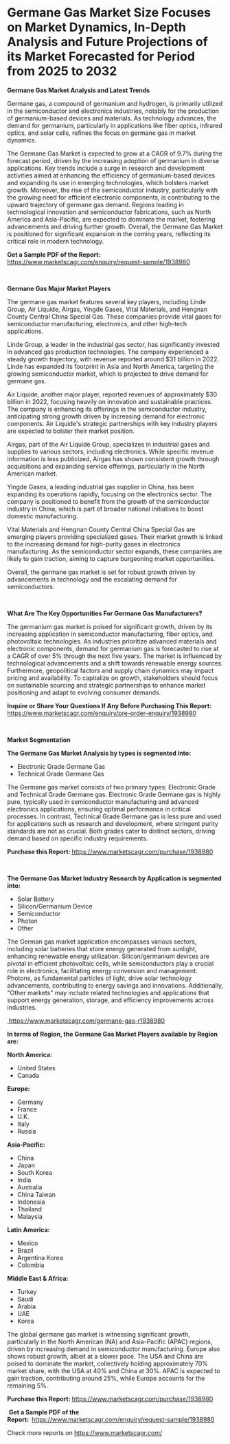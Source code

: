 <p><h1>Germane Gas Market Size Focuses on Market Dynamics, In-Depth Analysis and Future Projections of its Market Forecasted for Period from 2025 to 2032</h1></p><p><strong>Germane Gas Market Analysis and Latest Trends</strong></p>
<p><p>Germane gas, a compound of germanium and hydrogen, is primarily utilized in the semiconductor and electronics industries, notably for the production of germanium-based devices and materials. As technology advances, the demand for germanium, particularly in applications like fiber optics, infrared optics, and solar cells, refines the focus on germane gas in market dynamics.</p><p>The Germane Gas Market is expected to grow at a CAGR of 9.7% during the forecast period, driven by the increasing adoption of germanium in diverse applications. Key trends include a surge in research and development activities aimed at enhancing the efficiency of germanium-based devices and expanding its use in emerging technologies, which bolsters market growth. Moreover, the rise of the semiconductor industry, particularly with the growing need for efficient electronic components, is contributing to the upward trajectory of germane gas demand. Regions leading in technological innovation and semiconductor fabrications, such as North America and Asia-Pacific, are expected to dominate the market, fostering advancements and driving further growth. Overall, the Germane Gas Market is positioned for significant expansion in the coming years, reflecting its critical role in modern technology.</p></p>
<p><strong>Get a Sample PDF of the Report:&nbsp;</strong> <a href="https://www.marketscagr.com/enquiry/request-sample/1938980?utm_campaign=2529&utm_medium=2&utm_source=Github&utm_content=ia&utm_term=02042025&utm_id=germane-gas">https://www.marketscagr.com/enquiry/request-sample/1938980</a></p>
<p>&nbsp;</p>
<p><strong>Germane Gas Major Market Players</strong></p>
<p><p>The germane gas market features several key players, including Linde Group, Air Liquide, Airgas, Yingde Gases, Vital Materials, and Hengnan County Central China Special Gas. These companies provide vital gases for semiconductor manufacturing, electronics, and other high-tech applications.</p><p>Linde Group, a leader in the industrial gas sector, has significantly invested in advanced gas production technologies. The company experienced a steady growth trajectory, with revenue reported around $31 billion in 2022. Linde has expanded its footprint in Asia and North America, targeting the growing semiconductor market, which is projected to drive demand for germane gas.</p><p>Air Liquide, another major player, reported revenues of approximately $30 billion in 2022, focusing heavily on innovation and sustainable practices. The company is enhancing its offerings in the semiconductor industry, anticipating strong growth driven by increasing demand for electronic components. Air Liquide's strategic partnerships with key industry players are expected to bolster their market position.</p><p>Airgas, part of the Air Liquide Group, specializes in industrial gases and supplies to various sectors, including electronics. While specific revenue information is less publicized, Airgas has shown consistent growth through acquisitions and expanding service offerings, particularly in the North American market.</p><p>Yingde Gases, a leading industrial gas supplier in China, has been expanding its operations rapidly, focusing on the electronics sector. The company is positioned to benefit from the growth of the semiconductor industry in China, which is part of broader national initiatives to boost domestic manufacturing.</p><p>Vital Materials and Hengnan County Central China Special Gas are emerging players providing specialized gases. Their market growth is linked to the increasing demand for high-purity gases in electronics manufacturing. As the semiconductor sector expands, these companies are likely to gain traction, aiming to capture burgeoning market opportunities.</p><p>Overall, the germane gas market is set for robust growth driven by advancements in technology and the escalating demand for semiconductors.</p></p>
<p>&nbsp;</p>
<p><strong>What Are The Key Opportunities For Germane Gas Manufacturers?</strong></p>
<p><p>The germanium gas market is poised for significant growth, driven by its increasing application in semiconductor manufacturing, fiber optics, and photovoltaic technologies. As industries prioritize advanced materials and electronic components, demand for germanium gas is forecasted to rise at a CAGR of over 5% through the next five years. The market is influenced by technological advancements and a shift towards renewable energy sources. Furthermore, geopolitical factors and supply chain dynamics may impact pricing and availability. To capitalize on growth, stakeholders should focus on sustainable sourcing and strategic partnerships to enhance market positioning and adapt to evolving consumer demands.</p></p>
<p><strong>Inquire or Share Your Questions If Any Before Purchasing This Report:</strong> <a href="https://www.marketscagr.com/enquiry/pre-order-enquiry/1938980?utm_campaign=2529&utm_medium=2&utm_source=Github&utm_content=ia&utm_term=02042025&utm_id=germane-gas">https://www.marketscagr.com/enquiry/pre-order-enquiry/1938980</a></p>
<p>&nbsp;</p>
<p><strong>Market Segmentation</strong></p>
<p><strong>The Germane Gas Market Analysis by types is segmented into:</strong></p>
<p><ul><li>Electronic Grade Germane Gas</li><li>Technical Grade Germane Gas</li></ul></p>
<p><p>The Germane gas market consists of two primary types: Electronic Grade and Technical Grade Germane gas. Electronic Grade Germane gas is highly pure, typically used in semiconductor manufacturing and advanced electronics applications, ensuring optimal performance in critical processes. In contrast, Technical Grade Germane gas is less pure and used for applications such as research and development, where stringent purity standards are not as crucial. Both grades cater to distinct sectors, driving demand based on specific industry requirements.</p></p>
<p><strong>Purchase this Report:&nbsp;</strong><a href="https://www.marketscagr.com/purchase/1938980?utm_campaign=2529&utm_medium=2&utm_source=Github&utm_content=ia&utm_term=02042025&utm_id=germane-gas">https://www.marketscagr.com/purchase/1938980</a></p>
<p>&nbsp;</p>
<p><strong>The Germane Gas Market Industry Research by Application is segmented into:</strong></p>
<p><ul><li>Solar Battery</li><li>Silicon/Germanium Device</li><li>Semiconductor</li><li>Photon</li><li>Other</li></ul></p>
<p><p>The German gas market application encompasses various sectors, including solar batteries that store energy generated from sunlight, enhancing renewable energy utilization. Silicon/germanium devices are pivotal in efficient photovoltaic cells, while semiconductors play a crucial role in electronics, facilitating energy conversion and management. Photons, as fundamental particles of light, drive solar technology advancements, contributing to energy savings and innovations. Additionally, "Other markets" may include related technologies and applications that support energy generation, storage, and efficiency improvements across industries.</p></p>
<p><a href="https://www.marketscagr.com/germane-gas-r1938980?utm_campaign=2529&utm_medium=2&utm_source=Github&utm_content=ia&utm_term=02042025&utm_id=germane-gas">&nbsp;https://www.marketscagr.com/germane-gas-r1938980</a></p>
<p><strong>In terms of Region, the Germane Gas Market Players available by Region are:</strong></p>
<p>
    <p> <strong> North America: </strong>
        <ul>
            <li>United States</li>
            <li>Canada</li>
        </ul>
        </p> 
    <p> <strong> Europe: </strong>
        <ul>
            <li>Germany</li>
            <li>France</li>
            <li>U.K.</li>
            <li>Italy</li>
            <li>Russia</li>
        </ul>
        </p> 
    <p> <strong> Asia-Pacific: </strong>
        <ul>
            <li>China</li>
            <li>Japan</li>
            <li>South Korea</li>
            <li>India</li>
            <li>Australia</li>
            <li>China Taiwan</li>
            <li>Indonesia</li>
            <li>Thailand</li>
            <li>Malaysia</li>
        </ul>
        </p> 
    <p> <strong> Latin America: </strong>
        <ul>
            <li>Mexico</li>
            <li>Brazil</li>
            <li>Argentina Korea</li>
            <li>Colombia</li>
        </ul>
        </p> 
    <p> <strong> Middle East & Africa: </strong>
        <ul>
            <li>Turkey</li>
            <li>Saudi</li>
            <li>Arabia</li>
            <li>UAE</li>
            <li>Korea</li>
        </ul>
    </p>
    </p>
<p><p>The global germane gas market is witnessing significant growth, particularly in the North American (NA) and Asia-Pacific (APAC) regions, driven by increasing demand in semiconductor manufacturing. Europe also shows robust growth, albeit at a slower pace. The USA and China are poised to dominate the market, collectively holding approximately 70% market share, with the USA at 40% and China at 30%. APAC is expected to gain traction, contributing around 25%, while Europe accounts for the remaining 5%.</p></p>
<p><strong>Purchase this Report: </strong><a href="https://www.marketscagr.com/purchase/1938980?utm_campaign=2529&utm_medium=2&utm_source=Github&utm_content=ia&utm_term=02042025&utm_id=germane-gas">https://www.marketscagr.com/purchase/1938980</a></p>
<p>&nbsp;<strong>Get a Sample PDF of the Report:&nbsp;&nbsp;</strong><a href="https://www.marketscagr.com/enquiry/request-sample/1938980?utm_campaign=2529&utm_medium=2&utm_source=Github&utm_content=ia&utm_term=02042025&utm_id=germane-gas">https://www.marketscagr.com/enquiry/request-sample/1938980</a></p>
<p><strong></strong></p>
<p>Check more reports on <a href="https://www.marketscagr.com/?utm_campaign=2529&utm_medium=2&utm_source=Github&utm_content=ia&utm_term=02042025&utm_id=germane-gas">https://www.marketscagr.com/</a></p>